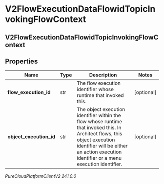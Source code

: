 # V2FlowExecutionDataFlowidTopicInvokingFlowContext

## V2FlowExecutionDataFlowidTopicInvokingFlowContext

## Properties

|Name | Type | Description | Notes|
|------------ | ------------- | ------------- | -------------|
| **flow_execution_id** | str | The flow execution identifier whose runtime that invoked this. | [optional] |
| **object_execution_id** | str | The object execution identifier within the flow whose runtime that invoked this.  In Architect flows, this object execution identifier will be either an action execution identifier or a menu execution identifier. | [optional] |



_PureCloudPlatformClientV2 241.0.0_
